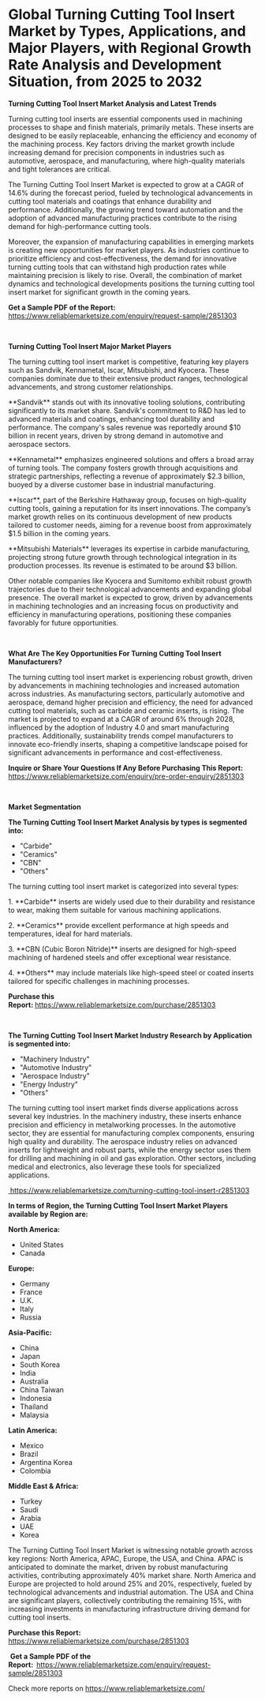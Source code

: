 <p><h1>Global Turning Cutting Tool Insert Market by Types, Applications, and Major Players, with Regional Growth Rate Analysis and Development Situation, from 2025 to 2032</h1></p><p><strong>Turning Cutting Tool Insert Market Analysis and Latest Trends</strong></p>
<p><p>Turning cutting tool inserts are essential components used in machining processes to shape and finish materials, primarily metals. These inserts are designed to be easily replaceable, enhancing the efficiency and economy of the machining process. Key factors driving the market growth include increasing demand for precision components in industries such as automotive, aerospace, and manufacturing, where high-quality materials and tight tolerances are critical.</p><p>The Turning Cutting Tool Insert Market is expected to grow at a CAGR of 14.6% during the forecast period, fueled by technological advancements in cutting tool materials and coatings that enhance durability and performance. Additionally, the growing trend toward automation and the adoption of advanced manufacturing practices contribute to the rising demand for high-performance cutting tools. </p><p>Moreover, the expansion of manufacturing capabilities in emerging markets is creating new opportunities for market players. As industries continue to prioritize efficiency and cost-effectiveness, the demand for innovative turning cutting tools that can withstand high production rates while maintaining precision is likely to rise. Overall, the combination of market dynamics and technological developments positions the turning cutting tool insert market for significant growth in the coming years.</p></p>
<p><strong>Get a Sample PDF of the Report:&nbsp;</strong> <a href="https://www.reliablemarketsize.com/enquiry/request-sample/2851303?utm_campaign=2754&utm_medium=2&utm_source=Github&utm_content=ia&utm_term=11032025&utm_id=turning-cutting-tool-insert">https://www.reliablemarketsize.com/enquiry/request-sample/2851303</a></p>
<p>&nbsp;</p>
<p><strong>Turning Cutting Tool Insert Major Market Players</strong></p>
<p><p>The turning cutting tool insert market is competitive, featuring key players such as Sandvik, Kennametal, Iscar, Mitsubishi, and Kyocera. These companies dominate due to their extensive product ranges, technological advancements, and strong customer relationships. </p><p>**Sandvik** stands out with its innovative tooling solutions, contributing significantly to its market share. Sandvik's commitment to R&D has led to advanced materials and coatings, enhancing tool durability and performance. The company's sales revenue was reportedly around $10 billion in recent years, driven by strong demand in automotive and aerospace sectors.</p><p>**Kennametal** emphasizes engineered solutions and offers a broad array of turning tools. The company fosters growth through acquisitions and strategic partnerships, reflecting a revenue of approximately $2.3 billion, buoyed by a diverse customer base in industrial manufacturing.</p><p>**Iscar**, part of the Berkshire Hathaway group, focuses on high-quality cutting tools, gaining a reputation for its insert innovations. The company’s market growth relies on its continuous development of new products tailored to customer needs, aiming for a revenue boost from approximately $1.5 billion in the coming years.</p><p>**Mitsubishi Materials** leverages its expertise in carbide manufacturing, projecting strong future growth through technological integration in its production processes. Its revenue is estimated to be around $3 billion.</p><p>Other notable companies like Kyocera and Sumitomo exhibit robust growth trajectories due to their technological advancements and expanding global presence. The overall market is expected to grow, driven by advancements in machining technologies and an increasing focus on productivity and efficiency in manufacturing operations, positioning these companies favorably for future opportunities.</p></p>
<p>&nbsp;</p>
<p><strong>What Are The Key Opportunities For Turning Cutting Tool Insert Manufacturers?</strong></p>
<p><p>The turning cutting tool insert market is experiencing robust growth, driven by advancements in machining technologies and increased automation across industries. As manufacturing sectors, particularly automotive and aerospace, demand higher precision and efficiency, the need for advanced cutting tool materials, such as carbide and ceramic inserts, is rising. The market is projected to expand at a CAGR of around 6% through 2028, influenced by the adoption of Industry 4.0 and smart manufacturing practices. Additionally, sustainability trends compel manufacturers to innovate eco-friendly inserts, shaping a competitive landscape poised for significant advancements in performance and cost-effectiveness.</p></p>
<p><strong>Inquire or Share Your Questions If Any Before Purchasing This Report:</strong> <a href="https://www.reliablemarketsize.com/enquiry/pre-order-enquiry/2851303?utm_campaign=2754&utm_medium=2&utm_source=Github&utm_content=ia&utm_term=11032025&utm_id=turning-cutting-tool-insert">https://www.reliablemarketsize.com/enquiry/pre-order-enquiry/2851303</a></p>
<p>&nbsp;</p>
<p><strong>Market Segmentation</strong></p>
<p><strong>The Turning Cutting Tool Insert Market Analysis by types is segmented into:</strong></p>
<p><ul><li>"Carbide"</li><li>"Ceramics"</li><li>"CBN"</li><li>"Others"</li></ul></p>
<p><p>The turning cutting tool insert market is categorized into several types: </p><p>1. **Carbide** inserts are widely used due to their durability and resistance to wear, making them suitable for various machining applications. </p><p>2. **Ceramics** provide excellent performance at high speeds and temperatures, ideal for hard materials. </p><p>3. **CBN (Cubic Boron Nitride)** inserts are designed for high-speed machining of hardened steels and offer exceptional wear resistance. </p><p>4. **Others** may include materials like high-speed steel or coated inserts tailored for specific challenges in machining processes.</p></p>
<p><strong>Purchase this Report:&nbsp;</strong><a href="https://www.reliablemarketsize.com/purchase/2851303?utm_campaign=2754&utm_medium=2&utm_source=Github&utm_content=ia&utm_term=11032025&utm_id=turning-cutting-tool-insert">https://www.reliablemarketsize.com/purchase/2851303</a></p>
<p>&nbsp;</p>
<p><strong>The Turning Cutting Tool Insert Market Industry Research by Application is segmented into:</strong></p>
<p><ul><li>"Machinery Industry"</li><li>"Automotive Industry"</li><li>"Aerospace Industry"</li><li>"Energy Industry"</li><li>"Others"</li></ul></p>
<p><p>The turning cutting tool insert market finds diverse applications across several key industries. In the machinery industry, these inserts enhance precision and efficiency in metalworking processes. In the automotive sector, they are essential for manufacturing complex components, ensuring high quality and durability. The aerospace industry relies on advanced inserts for lightweight and robust parts, while the energy sector uses them for drilling and machining in oil and gas exploration. Other sectors, including medical and electronics, also leverage these tools for specialized applications.</p></p>
<p><a href="https://www.reliablemarketsize.com/turning-cutting-tool-insert-r2851303?utm_campaign=2754&utm_medium=2&utm_source=Github&utm_content=ia&utm_term=11032025&utm_id=turning-cutting-tool-insert">&nbsp;https://www.reliablemarketsize.com/turning-cutting-tool-insert-r2851303</a></p>
<p><strong>In terms of Region, the Turning Cutting Tool Insert Market Players available by Region are:</strong></p>
<p>
    <p> <strong> North America: </strong>
        <ul>
            <li>United States</li>
            <li>Canada</li>
        </ul>
        </p> 
    <p> <strong> Europe: </strong>
        <ul>
            <li>Germany</li>
            <li>France</li>
            <li>U.K.</li>
            <li>Italy</li>
            <li>Russia</li>
        </ul>
        </p> 
    <p> <strong> Asia-Pacific: </strong>
        <ul>
            <li>China</li>
            <li>Japan</li>
            <li>South Korea</li>
            <li>India</li>
            <li>Australia</li>
            <li>China Taiwan</li>
            <li>Indonesia</li>
            <li>Thailand</li>
            <li>Malaysia</li>
        </ul>
        </p> 
    <p> <strong> Latin America: </strong>
        <ul>
            <li>Mexico</li>
            <li>Brazil</li>
            <li>Argentina Korea</li>
            <li>Colombia</li>
        </ul>
        </p> 
    <p> <strong> Middle East & Africa: </strong>
        <ul>
            <li>Turkey</li>
            <li>Saudi</li>
            <li>Arabia</li>
            <li>UAE</li>
            <li>Korea</li>
        </ul>
    </p>
    </p>
<p><p>The Turning Cutting Tool Insert Market is witnessing notable growth across key regions: North America, APAC, Europe, the USA, and China. APAC is anticipated to dominate the market, driven by robust manufacturing activities, contributing approximately 40% market share. North America and Europe are projected to hold around 25% and 20%, respectively, fueled by technological advancements and industrial automation. The USA and China are significant players, collectively contributing the remaining 15%, with increasing investments in manufacturing infrastructure driving demand for cutting tool inserts.</p></p>
<p><strong>Purchase this Report: </strong><a href="https://www.reliablemarketsize.com/purchase/2851303?utm_campaign=2754&utm_medium=2&utm_source=Github&utm_content=ia&utm_term=11032025&utm_id=turning-cutting-tool-insert">https://www.reliablemarketsize.com/purchase/2851303</a></p>
<p>&nbsp;<strong>Get a Sample PDF of the Report:&nbsp;&nbsp;</strong><a href="https://www.reliablemarketsize.com/enquiry/request-sample/2851303?utm_campaign=2754&utm_medium=2&utm_source=Github&utm_content=ia&utm_term=11032025&utm_id=turning-cutting-tool-insert">https://www.reliablemarketsize.com/enquiry/request-sample/2851303</a></p>
<p><strong></strong></p>
<p>Check more reports on <a href="https://www.reliablemarketsize.com/?utm_campaign=2754&utm_medium=2&utm_source=Github&utm_content=ia&utm_term=11032025&utm_id=turning-cutting-tool-insert">https://www.reliablemarketsize.com/</a></p>